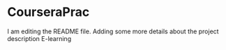 # CourseraPrac
I am editing the README file. Adding some more details about the project description
E-learning
